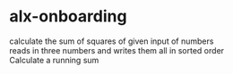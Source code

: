 # alx-onboarding
calculate the sum of squares of given input of numbers </br>
reads in three numbers and writes them all in sorted order </br>
Calculate a running sum
